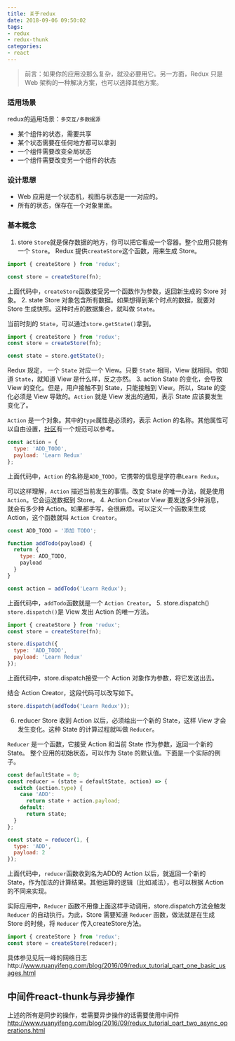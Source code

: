 ```yaml
---
title: 关于redux
date: 2018-09-06 09:50:02
tags:
- redux
- redux-thunk
categories:
- react
---
```


>前言：如果你的应用没那么复杂，就没必要用它。另一方面，Redux 只是 Web 架构的一种解决方案，也可以选择其他方案。
### 适用场景
redux的适用场景：`多交互/多数据源`
* 某个组件的状态，需要共享
* 某个状态需要在任何地方都可以拿到
* 一个组件需要改变全局状态
* 一个组件需要改变另一个组件的状态
### 设计思想
* Web 应用是一个状态机，视图与状态是一一对应的。
* 所有的状态，保存在一个对象里面。
### 基本概念
1. store
`Store`就是保存数据的地方，你可以把它看成一个容器。整个应用只能有一个 `Store`。
Redux 提供`createStore`这个函数，用来生成 Store。
```javascript
import { createStore } from 'redux';

const store = createStore(fn);
```
上面代码中，`createStore`函数接受另一个函数作为参数，返回新生成的 Store 对象。
2. state
Store 对象包含所有数据。如果想得到某个时点的数据，就要对 Store 生成快照。这种时点的数据集合，就叫做 `State`。

当前时刻的 `State`，可以通过`store.getState()`拿到。
```javascript
import { createStore } from 'redux';
const store = createStore(fn);

const state = store.getState();
```
Redux 规定， 一个 `State` 对应一个 View。只要 `State` 相同，View 就相同。你知道 `State`，就知道 View 是什么样，反之亦然。
3. action
State 的变化，会导致 View 的变化。但是，用户接触不到 State，只能接触到 View。所以，State 的变化必须是 View 导致的。`Action` 就是 View 发出的通知，表示 State 应该要发生变化了。

`Action` 是一个对象。其中的`type`属性是必须的，表示 Action 的名称。其他属性可以自由设置，[社区](https://github.com/redux-utilities/flux-standard-action)有一个规范可以参考。
```javascript
const action = {
  type: 'ADD_TODO',
  payload: 'Learn Redux'
};
```
上面代码中，`Action` 的名称是`ADD_TODO`，它携带的信息是字符串`Learn Redux`。

可以这样理解，`Action` 描述当前发生的事情。改变 State 的唯一办法，就是使用 `Action`。它会运送数据到 Store。
4. Action Creator
View 要发送多少种消息，就会有多少种 Action。如果都手写，会很麻烦。可以定义一个函数来生成 Action，这个函数就叫 `Action Creator`。
```javascript
const ADD_TODO = '添加 TODO';

function addTodo(payload) {
  return {
    type: ADD_TODO,
    payload
  }
}

const action = addTodo('Learn Redux');
```
上面代码中，`addTodo`函数就是一个 `Action Creator`。
5. store.dispatch()
`store.dispatch()`是 View 发出 Action 的唯一方法。
```javascript
import { createStore } from 'redux';
const store = createStore(fn);

store.dispatch({
  type: 'ADD_TODO',
  payload: 'Learn Redux'
});
```
上面代码中，store.dispatch接受一个 Action 对象作为参数，将它发送出去。

结合 Action Creator，这段代码可以改写如下。
```javascript
store.dispatch(addTodo('Learn Redux'));
```
6. reducer
Store 收到 Action 以后，必须给出一个新的 State，这样 View 才会发生变化。这种 State 的计算过程就叫做 `Reducer`。

`Reducer` 是一个函数，它接受 Action 和当前 State 作为参数，返回一个新的 State。
整个应用的初始状态，可以作为 State 的默认值。下面是一个实际的例子。
```javascript
const defaultState = 0;
const reducer = (state = defaultState, action) => {
  switch (action.type) {
    case 'ADD':
      return state + action.payload;
    default: 
      return state;
  }
};

const state = reducer(1, {
  type: 'ADD',
  payload: 2
});
```
上面代码中，`reducer`函数收到名为ADD的 Action 以后，就返回一个新的 State，作为加法的计算结果。其他运算的逻辑（比如减法），也可以根据 Action 的不同来实现。

实际应用中，`Reducer` 函数不用像上面这样手动调用，store.dispatch方法会触发 `Reducer` 的自动执行。为此，Store 需要知道 `Reducer` 函数，做法就是在生成 Store 的时候，将 `Reducer` 传入createStore方法。
```javascript
import { createStore } from 'redux';
const store = createStore(reducer);
```
具体参见见阮一峰的网络日志http://www.ruanyifeng.com/blog/2016/09/redux_tutorial_part_one_basic_usages.html

## 中间件react-thunk与异步操作
上述的所有是同步的操作，若需要异步操作的话需要使用中间件
http://www.ruanyifeng.com/blog/2016/09/redux_tutorial_part_two_async_operations.html